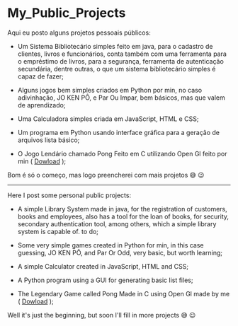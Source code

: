 # My_Public_Projects
 Aqui eu posto alguns projetos pessoais públicos:
 
* Um Sistema Bibliotecário simples feito em java, para o cadastro de clientes, livros e funcionários, conta também com uma ferramenta para o empréstimo de livros, para a segurança, ferramenta de autenticação secundária, dentre outras, o que um sistema bibliotecário simples é capaz de fazer;

* Alguns jogos bem simples criados em Python por min, no caso adivinhação, JO KEN PÔ, e Par Ou Impar, bem básicos, mas que valem de aprendizado;

* Uma Calculadora simples criada em JavaScript, HTML e CSS;

* Um programa em Python usando interface gráfica para a geração de arquivos lista básico;

* O Jogo Lendário chamado Pong Feito em C utilizando Open Gl feito por min ( [Dowload](https://drive.google.com/drive/folders/17aAurimGW41IlDgTd5z2TArB5bAaaIzO?usp=share_link) );

Bom é só o começo, mas logo preencherei com mais projetos 😅 😉

***

Here I post some personal public projects:

* A simple Library System made in java, for the registration of customers, books and employees, also has a tool for the loan of books, for security, secondary authentication tool, among others, which a simple library system is capable of. to do;

* Some very simple games created in Python for min, in this case guessing, JO KEN PÔ, and Par Or Odd, very basic, but worth learning;

* A simple Calculator created in JavaScript, HTML and CSS;

* A Python program using a GUI for generating basic list files;

* The Legendary Game called Pong Made in C using Open Gl made by me ( [Dowload](https://drive.google.com/drive/folders/17aAurimGW41IlDgTd5z2TArB5bAaaIzO?usp=share_link) );

Well it's just the beginning, but soon I'll fill in more projects 😅 😉
